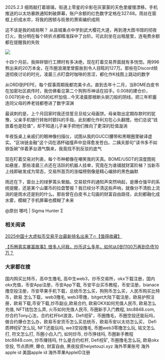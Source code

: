 2025.2.3
细雨敲打着玻璃，街道上零星的伞影在灰蒙蒙的天色里缓慢漂移。手机推送的以太坊暴跌通知刺破屏幕，账户余额的红色数字定格在327.68。雨丝在窗框上织成水帘，将我的困顿与街景的萧索编织成网

这不该是我的结局啊？
从县城重点中学到武大樱花大道，再到港大图书馆的彻夜灯火，我分明在每个转折点都精准踩中了台阶。可此刻坐在出租屋里，连电费余额都在提醒我的失败

[![](https://307e939.webp.li/20250420141505925.png)](https://btc8848.com/top-10-exchanges)

十四个月前，我摔碎银行工牌时有多决绝，现在盯着交易界面就有多恍惚。用996熬出来的20万本金，在币圈浪潮里曾膨胀到令人目眩的127万。那些在Discord频道彻夜讨论的时光，凌晨三点盯盘时咖啡的苦涩，都化作K线图上跳动的数字

从ORDI到PEPE，每个叙事周期我都完美卡点。直到去年十二月，当BOME白皮书在加密社区疯传时，我仿佛看见第二个狗狗币神话在招手。0.008的建仓价，0.007的补仓，0.005的杠杆加倍...今天凌晨那根断头铡刀般的阴线，把三年积蓄连同父母的养老钱都卷进了数字深渊

最讽刺的是，上个月回家时我还信誓旦旦给父母画饼。母亲取出定期存款时的犹豫，父亲手机银行转账时颤抖的手指，此刻都化作利刃在心头翻搅。他们总说"钱放着也是贬值"，却不知道儿子亲手把他们推向了更深的贬值漩涡

年夜饭桌上亲戚们的眼神像扫描仪，试图从我的GUCCI腰带和黑眼圈里破译虚实。"区块链金融"这个词在酒杯碰撞声中显得愈发苍白。二姨夫那句"读书多不如铁饭碗"伴着茅台酒气飘来，我竟找不到反驳的底气

现在盯着交易对列表，每个币种都像在嘲笑我的天真。BOME/USDT的深度图宛如悬崖，那些凌晨三点还在活跃的机器人挂单，究竟在为谁铺就财富阶梯？当新币上线即破发成为常态，交易所首页的涨幅榜倒像是精心编排的黑色幽默

雨还在下，窗台上的绿萝蔫头耷脑。交易软件的通知声突然响起，是爆仓强平的系统提醒，还是某个山寨币的拉盘警报？我已经分不清这些声响，就像分不清脸上流淌的是雨水还是别的什么。那些曾在白皮书上勾画的财富自由路径，此刻都融化成水雾，模糊了手机屏幕也模糊了未来

@原创 哪吒 | Sigma Hunter Σ

### 相关阅读
[2025中国十大虚拟币交易平台最新排名出来了🔥【值得收藏】](https://btc8848.com/top-10-exchanges/)

[【币圈真实暴富故事】很多人问我，炒币这么多年，如何从0到1100万再到负债10万？](https://heiyetouzi.xyz/biquanstory001/)


### 大家都在搜
国内购买比特币，高中生撸毛, 高中生web3，炒币交易所，okx下载注册，国内okx充值，币安App注册，币安App下载, 币安平台买币教程，币安注册，bianace撸空投注册，币安苹果手机下载，总统币怎么买，狗狗币怎么买，人民币购买比特币，欧易 怎么下载，web3撸毛, web3零撸，bitget大陆下载注册，欧易护照注册，欧易下载,币安下载,炒币副业,欧易合约, 欧易OKX如何充值人民币, 欧易怎么充值, NFT钱包怎么弄, 火币如何充值人民币, 币圈新手入门教程, btc8848.com, 炒合约Tony心法，合约杠杆bit浪浪，Defi挖矿，币圈撸毛，币圈空投还能玩吗，做合约爆仓怎么办，欧易币安货币怎么买总统币，欧易币安以太坊怎么买， Defi质押挖矿怎么玩, NFT还能玩吗, we3空投撸毛, 币圈web3零撸怎么玩, 铭文怎么打, 符文怎么打, 币圈小白入门, 如何炒币, 炒币挣钱吗, 币圈新手教程btc8848.com, 炒币赚钱吗, 什么是合约杠杆, Defi挖矿, 币圈撸毛怎么玩, 欧易okx空投, 节点质押, 爆仓, 财富自由, 黑夜投资heiyetouzi.xyz 海外苹果账号 海外apple id 美国apple id 海外苹果AppleID注册